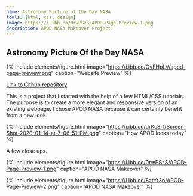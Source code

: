 ```yaml
---
name: Astronomy Picture of the Day NASA
tools: [html, css, design]
image: https://i.ibb.co/0rwPSzS/APOD-Page-Preview-1.png
description: APOD NASA Makeover Project.
---
```


## Astronomy Picture Of the Day NASA

{% include elements/figure.html image="https://i.ibb.co/QvFHpLV/apod-page-preview.png" caption="Website Preview" %}

[Link to Github repository](https://github.com/lmldvd/APOD-NASA-Makeover)

This is a project that I started with the help of a few HTML/CSS tutorials. The purpose is to create a more elegant and responsive version of an existing webpage. I chose APOD NASA because it can certainly benefit from a new look.

{% include elements/figure.html image="https://i.ibb.co/drKc8r1/Screen-Shot-2020-01-14-at-7-06-51-PM.png" caption="How APOD looks today" %}

A few close ups.

{% include elements/figure.html image="https://i.ibb.co/0rwPSzS/APOD-Page-Preview-1.png" caption="APOD NASA Makeover" %}

{% include elements/figure.html image="https://i.ibb.co/8ztYt3p/APOD-Page-Preview-2.png" caption="APOD NASA Makeover" %}

